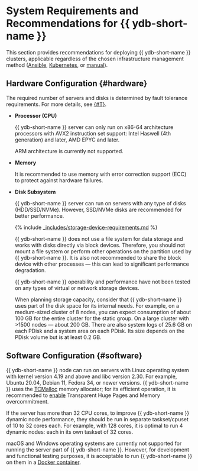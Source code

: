 # System Requirements and Recommendations for {{ ydb-short-name }}

This section provides recommendations for deploying {{ ydb-short-name }} clusters, applicable regardless of the chosen infrastructure management method ([Ansible](../deployment-options/ansible/index.md), [Kubernetes](../deployment-options/kubernetes/index.md), or [manual](../deployment-options/manual/index.md)).

## Hardware Configuration {#hardware}

The required number of servers and disks is determined by fault tolerance requirements. For more details, see [{#T}](../../concepts/topology.md).

* **Processor (CPU)**

  {{ ydb-short-name }} server can only run on x86-64 architecture processors with AVX2 instruction set support: Intel Haswell (4th generation) and later, AMD EPYC and later.

  ARM architecture is currently not supported.

* **Memory**

  It is recommended to use memory with error correction support (ECC) to protect against hardware failures.

* **Disk Subsystem**

  {{ ydb-short-name }} server can run on servers with any type of disks (HDD/SSD/NVMe). However, SSD/NVMe disks are recommended for better performance.

  {% include [_includes/storage-device-requirements.md](../../_includes/storage-device-requirements.md) %}

  {{ ydb-short-name }} does not use a file system for data storage and works with disks directly via block devices. Therefore, you should not mount a file system or perform other operations on the partition used by {{ ydb-short-name }}. It is also not recommended to share the block device with other processes — this can lead to significant performance degradation.

  {{ ydb-short-name }} operability and performance have not been tested on any types of virtual or network storage devices.

  When planning storage capacity, consider that {{ ydb-short-name }} uses part of the disk space for its internal needs. For example, on a medium-sized cluster of 8 nodes, you can expect consumption of about 100 GB for the entire cluster for the static group. On a large cluster with >1500 nodes — about 200 GB. There are also system logs of 25.6 GB on each PDisk and a system area on each PDisk. Its size depends on the PDisk volume but is at least 0.2 GB.

## Software Configuration {#software}

{{ ydb-short-name }} node can run on servers with Linux operating system with kernel version 4.19 and above and libc version 2.30. For example, Ubuntu 20.04, Debian 11, Fedora 34, or newer versions. {{ ydb-short-name }} uses the [TCMalloc](https://google.github.io/tcmalloc) memory allocator; for its efficient operation, it is recommended to [enable](https://google.github.io/tcmalloc/tuning.html#system-level-optimizations) Transparent Huge Pages and Memory overcommitment.

If the server has more than 32 CPU cores, to improve {{ ydb-short-name }} dynamic node performance, they should be run in separate taskset/cpuset of 10 to 32 cores each. For example, with 128 cores, it is optimal to run 4 dynamic nodes: each in its own taskset of 32 cores.

macOS and Windows operating systems are currently not supported for running the server part of {{ ydb-short-name }}. However, for development and functional testing purposes, it is acceptable to run {{ ydb-short-name }} on them in a [Docker container](../../quickstart.md).